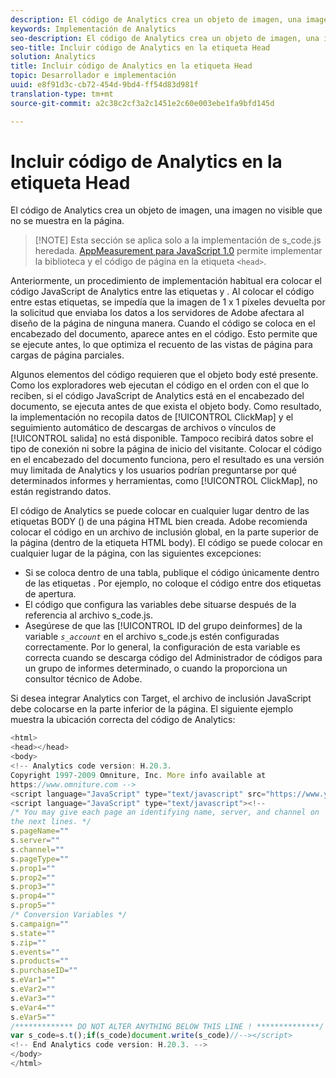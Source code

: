 ```yaml
---
description: El código de Analytics crea un objeto de imagen, una imagen no visible que no se muestra en la página.
keywords: Implementación de Analytics
seo-description: El código de Analytics crea un objeto de imagen, una imagen no visible que no se muestra en la página.
seo-title: Incluir código de Analytics en la etiqueta Head
solution: Analytics
title: Incluir código de Analytics en la etiqueta Head
topic: Desarrollador e implementación
uuid: e8f91d3c-cb72-454d-9bd4-ff54d83d981f
translation-type: tm+mt
source-git-commit: a2c38c2cf3a2c1451e2c60e003ebe1fa9bfd145d

---
```



# Incluir código de Analytics en la etiqueta Head

El código de Analytics crea un objeto de imagen, una imagen no visible que no se muestra en la página.

> [!NOTE] Esta sección se aplica solo a la implementación de s_code.js heredada. [AppMeasurement para JavaScript 1.0](../../../implement/js-implementation/c-appmeasurement-js/appmeasure-mjs.md#concept_F3957D7093A94216BD79F35CFC1557E8) permite implementar la biblioteca y el código de página en la etiqueta `<head>`.

Anteriormente, un procedimiento de implementación habitual era colocar el código JavaScript de Analytics entre las etiquetas <head><meta http-equiv="Content-Type" content="text/html; charset=UTF-8"> y </head> . Al colocar el código entre estas etiquetas, se impedía que la imagen de 1 x 1 píxeles devuelta por la solicitud que enviaba los datos a los servidores de Adobe afectara al diseño de la página de ninguna manera. Cuando el código se coloca en el encabezado del documento, aparece antes en el código. Esto permite que se ejecute antes, lo que optimiza el recuento de las vistas de página para cargas de página parciales.

Algunos elementos del código requieren que el objeto body esté presente. Como los exploradores web ejecutan el código en el orden con el que lo reciben, si el código JavaScript de Analytics está en el encabezado del documento, se ejecuta antes de que exista el objeto body. Como resultado, la implementación no recopila datos de [!UICONTROL ClickMap] y el seguimiento automático de descargas de archivos o vínculos de [!UICONTROL salida] no está disponible. Tampoco recibirá datos sobre el tipo de conexión ni sobre la página de inicio del visitante. Colocar el código en el encabezado del documento funciona, pero el resultado es una versión muy limitada de Analytics y los usuarios podrían preguntarse por qué determinados informes y herramientas, como [!UICONTROL ClickMap], no están registrando datos.

El código de Analytics se puede colocar en cualquier lugar dentro de las etiquetas BODY (<BODY></BODY>) de una página HTML bien creada. Adobe recomienda colocar el código en un archivo de inclusión global, en la parte superior de la página (dentro de la etiqueta HTML body). El código se puede colocar en cualquier lugar de la página, con las siguientes excepciones:

* Si se coloca dentro de una tabla, publique el código únicamente dentro de las etiquetas <td></td> . Por ejemplo, no coloque el código entre dos etiquetas <tr> de <td> apertura.
* El código que configura las variables debe situarse después de la referencia al archivo s_code.js.
* Asegúrese de que las [!UICONTROL ID del grupo deinformes] de la variable *`s_account`* en el archivo s_code.js estén configuradas correctamente. Por lo general, la configuración de esta variable es correcta cuando se descarga código del Administrador de códigos para un grupo de informes determinado, o cuando la proporciona un consultor técnico de Adobe.

Si desea integrar Analytics con Target, el archivo de inclusión JavaScript debe colocarse en la parte inferior de la página. El siguiente ejemplo muestra la ubicación correcta del código de Analytics:

```js
<html> 
<head></head> 
<body> 
<!-- Analytics code version: H.20.3.
Copyright 1997-2009 Omniture, Inc. More info available at 
https://www.omniture.com --> 
<script language="JavaScript" type="text/javascript" src="https://www.yourdomain.com/js/s_code.js"></script> 
<script language="JavaScript" type="text/javascript"><!-- 
/* You may give each page an identifying name, server, and channel on 
the next lines. */ 
s.pageName="" 
s.server="" 
s.channel="" 
s.pageType="" 
s.prop1="" 
s.prop2="" 
s.prop3="" 
s.prop4="" 
s.prop5="" 
/* Conversion Variables */ 
s.campaign="" 
s.state="" 
s.zip="" 
s.events="" 
s.products="" 
s.purchaseID="" 
s.eVar1="" 
s.eVar2="" 
s.eVar3="" 
s.eVar4="" 
s.eVar5="" 
/************* DO NOT ALTER ANYTHING BELOW THIS LINE ! **************/ 
var s_code=s.t();if(s_code)document.write(s_code)//--></script> 
<!-- End Analytics code version: H.20.3. --> 
</body> 
</html> 
```

